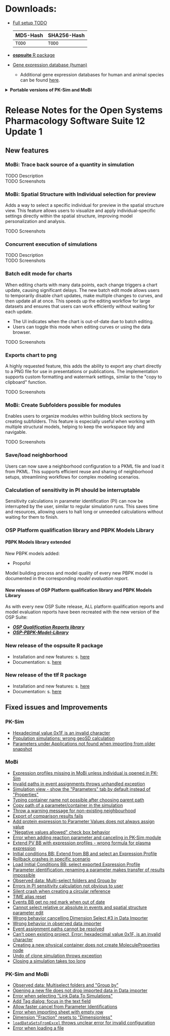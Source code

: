 # Downloads:

- [Full setup TODO](https://github.com/Open-Systems-Pharmacology/Suite/releases/download/v12.1/OSPSuite-Full.12.1.136.exe) 

  |**MD5-Hash**| **SHA256-Hash**|
  |-|-|
  |`TODO`|`TODO` |

- [**ospsuite** R package](https://github.com/Open-Systems-Pharmacology/OSPSuite-R/releases/tag/v12.3.1)

- [Gene expression database (human)](https://github.com/Open-Systems-Pharmacology/Gene-Expression-Databases/releases/download/v2.0.0/GENEDB_human.expressionDb)
  - Additional gene expression databases for human and animal species can be found [here](https://github.com/Open-Systems-Pharmacology/Gene-Expression-Databases/releases/tag/v3.0.1). 
 <!--   (**NOTE: Validation of these databases is ongoing and not fully complete.**). -->

<details><summary><b>Portable versions of PK-Sim and MoBi</b></summary><br>

Portable versions provide an **alternative** way to use the tools if for some reason the full installation of the OSP software suite is not practical.
No installation is required: just download and extract the zip archives and run **PKSim.exe** or **MoBi.exe** from the extracted folder.

* [Download PK-Sim 12.1 portable version](https://github.com/Open-Systems-Pharmacology/PK-Sim/releases/tag/v12.1.222)
* [Download MoBi 12.1 portable version](https://github.com/Open-Systems-Pharmacology/MoBi/releases/tag/v12.1.227)

Notes for Portable Versions:

1. Portable versions do not affect the installed OSP Suite and do not interfere with each other. 
 
2. If you only need one tool (e.g. only PK-Sim) - there is no need to download another portable tool(s).
 
3. PK-Sim and MoBi rely on some common Windows components: **.NET Framework** and **C++ Runtime redistributable**. 
In most cases these components are already installed on the target machine. In the very unlikely case that they aren't:
    * If PK-Sim (or MoBi) Portable crashes immediately on startup: The _.NET Framework_ is missing. Download and install it from [here] (https://go.microsoft.com/fwlink/?LinkID=863265).
    * If the program starts and you can create a simulation, but running a simulation crashes: The _C++ Runtime_ is missing. Download and install it from [here](https://aka.ms/vs/16/release/vc_redist.x64.exe).
 
4. If you use the functionality "Send to MoBi" in PK-Sim: you have to enter the location of MoBi.exe (portable) in the program options (same vice versa for MoBi).
 
5. When you double-click PK-Sim or MoBi project in Windows Explorer - it will always start the **installed application** (the one installed with the full OSP Suite setup), not one of the portables.
 
6. If you are using the OSP Qualification Runner (as part of the OSP Qualification Framework) - the path to the portable PK-Sim folder must be passed as an argument, otherwise the installed version will be used.
</details> 

# Release Notes for the Open Systems Pharmacology Software Suite 12 Update 1

## New features
<!--
<sup>(*)</sup> Implementation of the features was sponsored by **XXX**
-->

### MoBi: Trace back source of a quantity in simulation
TODO Description <br>
TODO Screenshots

### MoBi: Spatial Structure with Individual selection for preview
<!-- **Issue:** [Spatial Structure w/ Individual selection for preview](https://github.com/Open-Systems-Pharmacology/MoBi/issues/947) -->
Adds a way to select a specific individual for preview in the spatial structure view. This feature allows users to visualize and apply individual-specific settings directly within the spatial structure, improving model personalization and analysis.

TODO Screenshots

### Concurrent execution of simulations
TODO Description <br>
TODO Screenshots


### Batch edit mode for charts
<!-- **Issue:** [Batch edit mode for charts](https://github.com/Open-Systems-Pharmacology/OSPSuite.Core/issues/2536) -->
When editing charts with many data points, each change triggers a chart update, causing significant delays. The new batch edit mode allows users to temporarily disable chart updates, make multiple changes to curves, and then update all at once. This speeds up the editing workflow for large datasets and ensures that users can work efficiently without waiting for each update.
- The UI indicates when the chart is out-of-date due to batch editing.
- Users can toggle this mode when editing curves or using the data browser.

TODO Screenshots


### Exports chart to png
<!-- **Issue:** [Feature: Export chart to png](https://github.com/Open-Systems-Pharmacology/OSPSuite.Core/issues/1801) -->
A highly requested feature, this adds the ability to export any chart directly to a PNG file for use in presentations or publications. The implementation supports custom formatting and watermark settings, similar to the "copy to clipboard" function.

TODO Screenshots

### MoBi: Create Subfolders possible for modules
<!-- **Issue:** [Feature wish: Create Subfolders possible for modules](https://github.com/Open-Systems-Pharmacology/MoBi/issues/527) -->
Enables users to organize modules within building block sections by creating subfolders. 
This feature is especially useful when working with multiple structural models, helping to keep the workspace tidy and navigable.

TODO Screenshots


### Save/load neighborhood
<!-- **Issue:** [Save/load neighborhood](https://github.com/Open-Systems-Pharmacology/MoBi/issues/1318) -->
Users can now save a neighborhood configuration to a PKML file and load it from PKML. This supports efficient reuse and sharing of neighborhood setups, streamlining workflows for complex modeling scenarios.


### Calculation of sensitivity in PI should be interruptable
<!-- **Issue:** [Calculation of sensitivity in PI should be interruptable](https://github.com/Open-Systems-Pharmacology/OSPSuite.SimModel/issues/175) -->
Sensitivity calculations in parameter identification (PI) can now be interrupted by the user, similar to regular simulation runs. This saves time and resources, allowing users to halt long or unneeded calculations without waiting for them to finish.




<!--
### OSP Platform qualification library and PBPK Models Library
#### PBPK Models library extended
New PBPK models added:
* ...

Model building process and model quality of every new PBPK model is documented in the corresponding _model evaluation report_. 
-->

### OSP Platform qualification library and PBPK Models Library
#### PBPK Models library extended
New PBPK models added:
* Propofol

Model building process and model quality of every new PBPK model is documented in the corresponding _model evaluation report_. 

#### New releases of OSP Platform qualification library and PBPK Models Library

As with every new OSP Suite release, ALL platform qualification reports and model evaluation reports have been recreated with the new version of the OSP Suite:
* [**_OSP Qualification Reports library_**](https://github.com/Open-Systems-Pharmacology/OSP-Qualification-Reports) 
* [**_OSP-PBPK-Model-Library_**](https://github.com/Open-Systems-Pharmacology/OSP-PBPK-Model-Library)

### New release of the **ospsuite** R package

* Installation and new features: s. [here](https://github.com/Open-Systems-Pharmacology/OSPSuite-R/releases/latest)
* Documentation: s. [here](https://www.open-systems-pharmacology.org/OSPSuite-R)

### New release of the **tlf** R package

* Installation and new features: s. [here](https://github.com/Open-Systems-Pharmacology/TLF-Library/releases/latest)
* Documentation: s. [here](https://www.open-systems-pharmacology.org/TLF-Library)

## Fixed issues and Improvements

### PK-Sim
* [Hexadecimal value 0x1F is an invalid character](https://github.com/Open-Systems-Pharmacology/PK-Sim/issues/3071)
* [Population simulations: wrong geoSD calculation](https://github.com/Open-Systems-Pharmacology/PK-Sim/issues/3132)
* [Parameters under Applications not found when importing from older snapshot](https://github.com/Open-Systems-Pharmacology/PK-Sim/issues/3069)


### MoBi
* [Expression profiles missing in MoBi unless individual is opened in PK-Sim](https://github.com/Open-Systems-Pharmacology/PK-Sim/issues/3145)
* [Invalid paths in event assignments throws unhandled exception](https://github.com/Open-Systems-Pharmacology/OSPSuite.Core/issues/2461)
* [Simulation view - show the "Parameters" tab by default instead of "Properties"](https://github.com/Open-Systems-Pharmacology/MoBi/issues/1723)
* [Typing container name not possible after choosing parent path](https://github.com/Open-Systems-Pharmacology/MoBi/issues/1929)
* [Copy path of a parameter/container in the simulation](https://github.com/Open-Systems-Pharmacology/MoBi/issues/1639)
* [Throw a warning message for non-existing neighbourhood](https://github.com/Open-Systems-Pharmacology/OSPSuite.Core/issues/2550)
* [Export of comparison results fails](https://github.com/Open-Systems-Pharmacology/OSPSuite.Core/issues/2580)
* [Add protein expression to Parameter Values does not always assign value](https://github.com/Open-Systems-Pharmacology/OSPSuite.Core/issues/2518)
* ["Negative values allowed" check box behavior](https://github.com/Open-Systems-Pharmacology/MoBi/issues/2091)
* [Error when adding reaction parameter and canceling in PK-Sim module](https://github.com/Open-Systems-Pharmacology/MoBi/issues/2068)
* [Extend PV BB with expression profiles - wrong formula for plasma expression](https://github.com/Open-Systems-Pharmacology/OSPSuite.Core/issues/2599)
* [Initial conditions BB: Extend from BB and select an Expression Profile](https://github.com/Open-Systems-Pharmacology/MoBi/issues/2030)
* [Rollback crashes in specific scenario](https://github.com/Open-Systems-Pharmacology/MoBi/issues/1966)
* [Load Initial Conditions BB: select exported Expression Profile](https://github.com/Open-Systems-Pharmacology/MoBi/issues/2031)
* [Parameter identification: renaming a parameter makes transfer of results impossible](https://github.com/Open-Systems-Pharmacology/OSPSuite.Core/issues/2257)
* [Observed data: Multi-select folders and Group by](https://github.com/Open-Systems-Pharmacology/OSPSuite.Core/issues/2411)
* [Errors in PI sensitivity calculation not obvious to user](https://github.com/Open-Systems-Pharmacology/OSPSuite.Core/issues/2400)
* [Silent crash when creating a circular reference](https://github.com/Open-Systems-Pharmacology/MoBi/issues/1045)
* [TIME alias reset](https://github.com/Open-Systems-Pharmacology/OSPSuite.Core/issues/2465)
* [Events BB get no red mark when out of date](https://github.com/Open-Systems-Pharmacology/MoBi/issues/1882)
* [Cannot select relative or absolute in events and spatial structure parameter edit](https://github.com/Open-Systems-Pharmacology/MoBi/issues/1804)
* [Wrong behavior cancelling Dimension Select #3 in Data Importer](https://github.com/Open-Systems-Pharmacology/OSPSuite.Core/issues/2586)
* [Wrong behavior in observed data importer](https://github.com/Open-Systems-Pharmacology/OSPSuite.Core/issues/2585)
* [Event assignment paths cannot be resolved](https://github.com/Open-Systems-Pharmacology/OSPSuite.Core/issues/2502)
* [Can't open existing project, Error: hexadecimal value 0x1F, is an invalid character](https://github.com/Open-Systems-Pharmacology/MoBi/issues/1794)
* [Creating a new physical container does not create MoleculeProperties node](https://github.com/Open-Systems-Pharmacology/MoBi/issues/1984)
* [Undo of clone simulation throws exception](https://github.com/Open-Systems-Pharmacology/MoBi/issues/1976)
* [Closing a simulation takes too long](https://github.com/Open-Systems-Pharmacology/MoBi/issues/1612)


### PK-Sim and MoBi
* [Observed data: Multiselect folders and "Group by"](https://github.com/Open-Systems-Pharmacology/MoBi/issues/1797)
* [Opening a new file does not drop imported data in Data importer](https://github.com/Open-Systems-Pharmacology/OSPSuite.Core/issues/2114)
* [Error when selecting "Link Data To Simulations"](https://github.com/Open-Systems-Pharmacology/OSPSuite.Core/issues/2601)
* [Add Tag dialog: focus in the text field](https://github.com/Open-Systems-Pharmacology/OSPSuite.Core/issues/2437)
* [Allow faster cancel from Parameter Identifications](https://github.com/Open-Systems-Pharmacology/OSPSuite.Core/issues/2404)
* [Error when importing sheet with empty row](https://github.com/Open-Systems-Pharmacology/OSPSuite.Core/issues/2115)
* [Dimension "Fraction" resets to "Dimensionless"](https://github.com/Open-Systems-Pharmacology/OSPSuite.Core/issues/2371)
* [`loadDataSetsFromExcel` throws unclear error for invalid configuration](https://github.com/Open-Systems-Pharmacology/OSPSuite.Core/issues/2467)
* [Error when loading a file](https://github.com/Open-Systems-Pharmacology/OSPSuite.Core/issues/1481)
